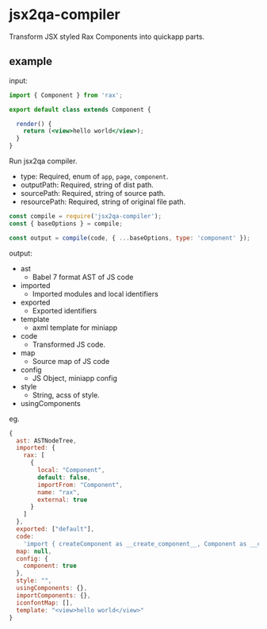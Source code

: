 # jsx2qa-compiler

Transform JSX styled Rax Components into quickapp parts.

## example

input:

```jsx
import { Component } from 'rax';

export default class extends Component {

  render() {
    return (<view>hello world</view>);
  }
}
```

Run jsx2qa compiler.

- type: Required, enum of `app`, `page`, `component`.
- outputPath: Required, string of dist path.
- sourcePath: Required, string of source path.
- resourcePath: Required, string of original file path.

```js
const compile = require('jsx2qa-compiler');
const { baseOptions } = compile;

const output = compile(code, { ...baseOptions, type: 'component' });
```

output:

- ast
  - Babel 7 format AST of JS code
- imported
  - Imported modules and local identifiers
- exported
  - Exported identifiers
- template
  - axml template for miniapp
- code
  - Transformed JS code.
- map
  - Source map of JS code
- config
  - JS Object, miniapp config
- style
  - String, acss of style.
- usingComponents

eg.

```js
{
  ast: ASTNodeTree,
  imported: {
    rax: [
      {
        local: "Component",
        default: false,
        importFrom: "Component",
        name: "rax",
        external: true
      }
    ]
  },
  exported: ["default"],
  code:
    'import { createComponent as __create_component__, Component as __component__ } from "jsx2mp-runtime";\n\nconst __def__ = class extends __component__ {\n  render() {\n    return {};\n  }\n\n};\n\nComponent(__create_component__(__def__, {\n  events: []\n}));',
  map: null,
  config: {
    component: true
  },
  style: "",
  usingComponents: {},
  importComponents: {},
  iconfontMap: [],
  template: "<view>hello world</view>"
}
```
